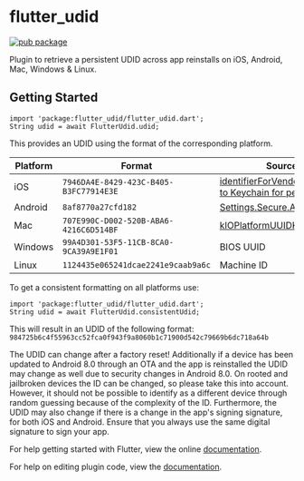 # flutter_udid

[![pub package](https://img.shields.io/pub/v/flutter_udid.svg)](https://pub.dartlang.org/packages/flutter_udid)

Plugin to retrieve a persistent UDID across app reinstalls on iOS, Android, Mac, Windows & Linux.

## Getting Started

```
import 'package:flutter_udid/flutter_udid.dart';
String udid = await FlutterUdid.udid;
```

This provides an UDID using the format of the corresponding platform.

| Platform | Format                                 | Source                                                                                                                                          |
|----------|----------------------------------------|-------------------------------------------------------------------------------------------------------------------------------------------------|
| iOS      | `7946DA4E-8429-423C-B405-B3FC77914E3E` | [identifierForVendor (saved to Keychain for persistence)](https://developer.apple.com/documentation/uikit/uidevice/1620059-identifierforvendor) |
| Android  | `8af8770a27cfd182`                     | [Settings.Secure.ANDROID_ID](https://developer.android.com/reference/android/provider/Settings.Secure#ANDROID_ID)                               |
| Mac      | `707E990C-D002-520B-ABA6-4216C6D514BF` | [kIOPlatformUUIDKey](https://developer.apple.com/documentation/iokit/kioplatformuuidkey)                                                        |
| Windows  | `99A4D301-53F5-11CB-8CA0-9CA39A9E1F01` | BIOS UUID                                                                                                                                       |
| Linux    | `1124435e065241dcae2241e9caab9a6c` | Machine ID                                                                                                                                      |

To get a consistent formatting on all platforms use:

```
import 'package:flutter_udid/flutter_udid.dart';
String udid = await FlutterUdid.consistentUdid;
```

This will result in an UDID of the following format:  
`984725b6c4f55963cc52fca0f943f9a8060b1c71900d542c79669b6dc718a64b`

The UDID can change after a factory reset!
Additionally if a device has been updated to Android 8.0 through an OTA and the app is reinstalled the UDID may change as well due to security changes in Android 8.0.
On rooted and jailbroken devices the ID can be changed, so please take this into account. However, it should not be possible to identify as a different device through random guessing because of the complexity of the ID.
Furthermore, the UDID may also change if there is a change in the app's signing signature, for both iOS and Android. Ensure that you always use the same digital signature to sign your app.

For help getting started with Flutter, view the online
[documentation](https://flutter.io/).

For help on editing plugin code, view the [documentation](https://flutter.io/developing-packages/#edit-plugin-package).
